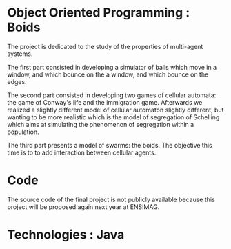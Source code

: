 # Object Oriented Programming : Boids

The project is dedicated to the study of the properties of multi-agent systems.

The first part consisted in developing a simulator of balls which move in a window, and which bounce on the
a window, and which bounce on the edges.

The second part consisted in developing two games of cellular automata: the game of
Conway's life and the immigration game. Afterwards we realized a slightly different model
of cellular automaton slightly different, but wanting to be more realistic which is the model of segregation of Schelling which aims at simulating the phenomenon of
segregation within a population.

The third part presents a model of swarms: the boids. The objective this time is to
to add interaction between cellular agents.

# Code

The source code of the final project is not publicly available because this project will be proposed again next year at ENSIMAG.

# Technologies : Java
